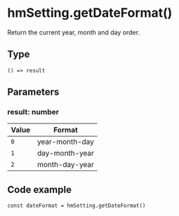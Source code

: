 
# hmSetting.getDateFormat()

Return the current year, month and day order.

## Type[​](/docs/1.0/reference/device-app-api/hmSetting/getDateFormat/#type "Direct link to Type")

```
() => result  

```
## Parameters[​](/docs/1.0/reference/device-app-api/hmSetting/getDateFormat/#parameters "Direct link to Parameters")

### result: number[​](/docs/1.0/reference/device-app-api/hmSetting/getDateFormat/#result-number "Direct link to result: number")

| Value | Format |
| --- | --- |
| `0` | year-month-day |
| `1` | day-month-year |
| `2` | month-day-year |

## Code example[​](/docs/1.0/reference/device-app-api/hmSetting/getDateFormat/#code-example "Direct link to Code example")

```
const dateFormat = hmSetting.getDateFormat()  

```
